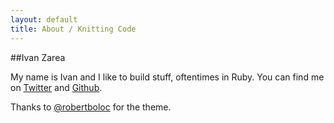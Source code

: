```yaml
---
layout: default
title: About / Knitting Code
---
```

##Ivan Zarea

My name is Ivan and I like to build stuff, oftentimes in Ruby. You can find me on [Twitter](https://twitter.com/min_ivan) and [Github](https://github.com/minivan).

Thanks to [@robertboloc](https://twitter.com/robertboloc) for the theme.

